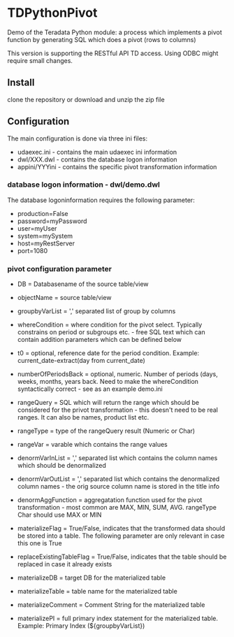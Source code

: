 # TDPythonPivot
Demo of the Teradata Python module: a process which implements a pivot function by generating SQL which does a pivot (rows to columns)

This version is supporting the RESTful API TD access. Using ODBC might require small changes.

## Install
clone the repository or 
download and unzip the zip file

## Configuration
The main configuration is done via three ini files:

* udaexec.ini - contains the main udaexec ini information 
* dwl/XXX.dwl - contains the database logon information 
* appini/YYYini - contains the specific pivot transformation information

### database logon information - dwl/demo.dwl
The database logoninformation requires the following parameter:

- production=False
- password=myPassword
- user=myUser
- system=mySystem
- host=myRestServer
- port=1080

### pivot configuration parameter
* DB = Databasename of the source table/view
* objectName = source table/view 
* groupbyVarList  	= ',' separated list of group by columns
* whereCondition  	= where condition for the pivot select. Typically constrains on period or subgroups etc. - free SQL text which can contain addition parameters which can be defined below 

* t0 					= optional, reference date for the period condition. Example: current_date-extract(day from current_date)
* numberOfPeriodsBack	= optional, numeric. Number of periods (days, weeks, months, years back. Need to make the whereCondition syntactically correct - see as an example demo.ini

* rangeQuery 			= SQL which will return the range which should be considered for the privot transformation - this doesn't need to be real ranges. It can also be names, product list etc. 
 
* rangeType 			= type of the rangeQuery result (Numeric or Char)
* rangeVar 			= varable which contains the range values

* denormVarInList 	= ',' separated list which contains the column names which should be denormalized
* denormVarOutList	= ',' separated list which contains the denormalized column names - the orig source column name is stored in the title info
* denormAggFunction 	= aggregatation function used for the pivot transformation - most common are MAX, MIN, SUM, AVG. rangeType Char should use MAX or MIN


* materializeFlag = True/False, indicates that the transformed data should be stored into a table. The following parameter are only relevant in case this one is True
* replaceExistingTableFlag = True/False, indicates that the table should be replaced in case it already exists
* materializeDB = target DB for the materialized table
* materializeTable = table name for the materialized table
* materializeComment = Comment String for the materialized table
* materializePI = full primary index statement for the materialized table. Example: Primary Index (${groupbyVarList}) 
